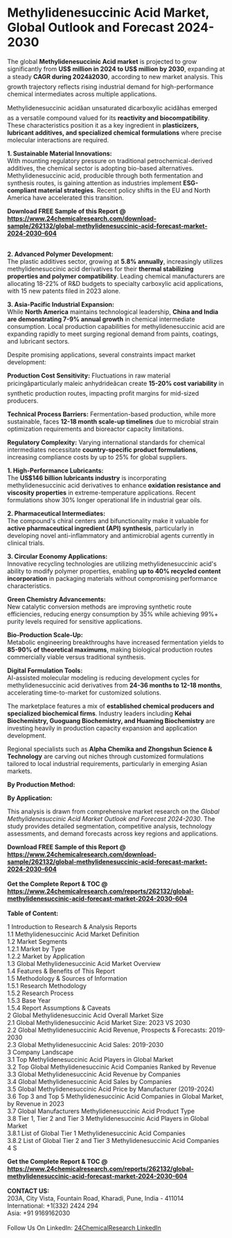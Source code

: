 <h1>Methylidenesuccinic Acid Market, Global Outlook and Forecast 2024-2030</h1><p>The global <strong>Methylidenesuccinic Acid market</strong> is projected to grow significantly from <strong>US$ million in 2024 to US$ million by 2030</strong>, expanding at a steady <strong>CAGR during 2024â2030</strong>, according to new market analysis. This growth trajectory reflects rising industrial demand for high-performance chemical intermediates across multiple applications.</p><p>Methylidenesuccinic acidâan unsaturated dicarboxylic acidâhas emerged as a versatile compound valued for its <strong>reactivity and biocompatibility</strong>. These characteristics position it as a key ingredient in <strong>plasticizers, lubricant additives, and specialized chemical formulations</strong> where precise molecular interactions are required.</p><p><strong>1. Sustainable Material Innovations:</strong><br>
With mounting regulatory pressure on traditional petrochemical-derived additives, the chemical sector is adopting bio-based alternatives. Methylidenesuccinic acid, producible through both fermentation and synthesis routes, is gaining attention as industries implement <strong>ESG-compliant material strategies</strong>. Recent policy shifts in the EU and North America have accelerated this transition.</p><div><b>Download FREE Sample of this Report @ 
            <a href="https://www.24chemicalresearch.com/download-sample/262132/global-methylidenesuccinic-acid-forecast-market-2024-2030-604">
            https://www.24chemicalresearch.com/download-sample/262132/global-methylidenesuccinic-acid-forecast-market-2024-2030-604</a></b></div><br><p><strong>2. Advanced Polymer Development:</strong><br>
The plastic additives sector, growing at <strong>5.8% annually</strong>, increasingly utilizes methylidenesuccinic acid derivatives for their <strong>thermal stabilizing properties and polymer compatibility</strong>. Leading chemical manufacturers are allocating 18-22% of R&amp;D budgets to specialty carboxylic acid applications, with 15 new patents filed in 2023 alone.</p><p><strong>3. Asia-Pacific Industrial Expansion:</strong><br>
While <strong>North America</strong> maintains technological leadership, <strong>China and India are demonstrating 7-9% annual growth</strong> in chemical intermediate consumption. Local production capabilities for methylidenesuccinic acid are expanding rapidly to meet surging regional demand from paints, coatings, and lubricant sectors.</p><p>Despite promising applications, several constraints impact market development:</p><p><strong>Production Cost Sensitivity:</strong> Fluctuations in raw material pricingâparticularly maleic anhydrideâcan create <strong>15-20% cost variability</strong> in synthetic production routes, impacting profit margins for mid-sized producers.</p><p><strong>Technical Process Barriers:</strong> Fermentation-based production, while more sustainable, faces <strong>12-18 month scale-up timelines</strong> due to microbial strain optimization requirements and bioreactor capacity limitations.</p><p><strong>Regulatory Complexity:</strong> Varying international standards for chemical intermediates necessitate <strong>country-specific product formulations</strong>, increasing compliance costs by up to 25% for global suppliers.</p><p><strong>1. High-Performance Lubricants:</strong><br>
The <strong>US$146 billion lubricants industry</strong> is incorporating methylidenesuccinic acid derivatives to enhance <strong>oxidation resistance and viscosity properties</strong> in extreme-temperature applications. Recent formulations show 30% longer operational life in industrial gear oils.</p><p><strong>2. Pharmaceutical Intermediates:</strong><br>
The compound's chiral centers and bifunctionality make it valuable for <strong>active pharmaceutical ingredient (API) synthesis</strong>, particularly in developing novel anti-inflammatory and antimicrobial agents currently in clinical trials.</p><p><strong>3. Circular Economy Applications:</strong><br>
Innovative recycling technologies are utilizing methylidenesuccinic acid's ability to modify polymer properties, enabling <strong>up to 40% recycled content incorporation</strong> in packaging materials without compromising performance characteristics.</p><p><strong>Green Chemistry Advancements:</strong><br>
    New catalytic conversion methods are improving synthetic route efficiencies, reducing energy consumption by 35% while achieving 99%+ purity levels required for sensitive applications.</p><p><strong>Bio-Production Scale-Up:</strong><br>
    Metabolic engineering breakthroughs have increased fermentation yields to <strong>85-90% of theoretical maximums</strong>, making biological production routes commercially viable versus traditional synthesis.</p><p><strong>Digital Formulation Tools:</strong><br>
    AI-assisted molecular modeling is reducing development cycles for methylidenesuccinic acid derivatives from <strong>24-36 months to 12-18 months</strong>, accelerating time-to-market for customized solutions.</p><p>The marketplace features a mix of <strong>established chemical producers and specialized biochemical firms</strong>. Industry leaders including <strong>Kehai Biochemistry, Guoguang Biochemistry, and Huaming Biochemistry</strong> are investing heavily in production capacity expansion and application development.</p><p>Regional specialists such as <strong>Alpha Chemika and Zhongshun Science &amp; Technology</strong> are carving out niches through customized formulations tailored to local industrial requirements, particularly in emerging Asian markets.</p><p><strong>By Production Method:</strong></p><p><strong>By Application:</strong></p><p>This analysis is drawn from comprehensive market research on the <em>Global Methylidenesuccinic Acid Market Outlook and Forecast 2024-2030</em>. The study provides detailed segmentation, competitive analysis, technology assessments, and demand forecasts across key regions and applications.</p><div><b>Download FREE Sample of this Report @ 
            <a href="https://www.24chemicalresearch.com/download-sample/262132/global-methylidenesuccinic-acid-forecast-market-2024-2030-604">
            https://www.24chemicalresearch.com/download-sample/262132/global-methylidenesuccinic-acid-forecast-market-2024-2030-604</a></b></div><br><div><b>Get the Complete Report & TOC @ 
            <a href="https://www.24chemicalresearch.com/reports/262132/global-methylidenesuccinic-acid-forecast-market-2024-2030-604">
            https://www.24chemicalresearch.com/reports/262132/global-methylidenesuccinic-acid-forecast-market-2024-2030-604</a></b></div><br>
            <b>Table of Content:</b><p>1 Introduction to Research & Analysis Reports<br />
    1.1 Methylidenesuccinic Acid Market Definition<br />
    1.2 Market Segments<br />
        1.2.1 Market by Type<br />
        1.2.2 Market by Application<br />
    1.3 Global Methylidenesuccinic Acid Market Overview<br />
    1.4 Features & Benefits of This Report<br />
    1.5 Methodology & Sources of Information<br />
        1.5.1 Research Methodology<br />
        1.5.2 Research Process<br />
        1.5.3 Base Year<br />
        1.5.4 Report Assumptions & Caveats<br />
2 Global Methylidenesuccinic Acid Overall Market Size<br />
    2.1 Global Methylidenesuccinic Acid Market Size: 2023 VS 2030<br />
    2.2 Global Methylidenesuccinic Acid Revenue, Prospects & Forecasts: 2019-2030<br />
    2.3 Global Methylidenesuccinic Acid Sales: 2019-2030<br />
3 Company Landscape<br />
    3.1 Top Methylidenesuccinic Acid Players in Global Market<br />
    3.2 Top Global Methylidenesuccinic Acid Companies Ranked by Revenue<br />
    3.3 Global Methylidenesuccinic Acid Revenue by Companies<br />
    3.4 Global Methylidenesuccinic Acid Sales by Companies<br />
    3.5 Global Methylidenesuccinic Acid Price by Manufacturer (2019-2024)<br />
    3.6 Top 3 and Top 5 Methylidenesuccinic Acid Companies in Global Market, by Revenue in 2023<br />
    3.7 Global Manufacturers Methylidenesuccinic Acid Product Type<br />
    3.8 Tier 1, Tier 2 and Tier 3 Methylidenesuccinic Acid Players in Global Market<br />
        3.8.1 List of Global Tier 1 Methylidenesuccinic Acid Companies<br />
        3.8.2 List of Global Tier 2 and Tier 3 Methylidenesuccinic Acid Companies<br />
4 S</p><div><b>Get the Complete Report & TOC @ 
            <a href="https://www.24chemicalresearch.com/reports/262132/global-methylidenesuccinic-acid-forecast-market-2024-2030-604">
            https://www.24chemicalresearch.com/reports/262132/global-methylidenesuccinic-acid-forecast-market-2024-2030-604</a></b></div><br><b>CONTACT US:</b><br>
            203A, City Vista, Fountain Road, Kharadi, Pune, India - 411014<br>
            International: +1(332) 2424 294<br>
            Asia: +91 9169162030 <br><br>
            Follow Us On LinkedIn: <a href="https://www.linkedin.com/company/24chemicalresearch/">24ChemicalResearch LinkedIn</a>